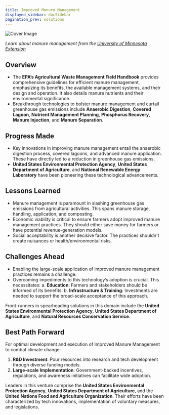 ```yaml
---
title: Improved Manure Management
displayed_sidebar: docSidebar
pagination_prev: solutions
---
```

![Cover Image](../static/img/manure-management.jpg)

*Learn about manure management from the [University of Minnesota Extension](https://extension.umn.edu/livestock-operations/manure-management)*

## Overview

* The **EPA’s Agricultural Waste Management Field Handbook** provides comprehensive guidelines for efficient manure management, emphasizing its benefits, the available management systems, and their design and operation. It also details manure nutrients and their environmental significance.
* Breakthrough technologies to bolster manure management and curtail greenhouse gas emissions include **Anaerobic Digestion**, **Covered Lagoon**, **Nutrient Management Planning**, **Phosphorus Recovery**, **Manure Injection**, and **Manure Separation**.

## Progress Made

* Key innovations in improving manure management entail the anaerobic digestion process, covered lagoons, and advanced manure application. These have directly led to a reduction in greenhouse gas emissions.
* **United States Environmental Protection Agency**, **United States Department of Agriculture**, and **National Renewable Energy Laboratory** have been pioneering these technological advancements.

## Lessons Learned

* Manure management is paramount in slashing greenhouse gas emissions from agricultural activities. This spans manure storage, handling, application, and composting.
* Economic viability is critical to ensure farmers adopt improved manure management practices. They should either save money for farmers or have potential revenue-generation models.
* Social acceptability is another decisive factor. The practices shouldn't create nuisances or health/environmental risks.

## Challenges Ahead

* Enabling the large-scale application of improved manure management practices remains a challenge.
* Overcoming impediments to this technology’s adoption is crucial. This necessitates: a. **Education**: Farmers and stakeholders should be informed of its benefits. b. **Infrastructure & Training**: Investments are needed to support the broad-scale acceptance of this approach.

Front-runners in spearheading solutions in this domain include the **United States Environmental Protection Agency**, **United States Department of Agriculture**, and **Natural Resources Conservation Service**.

## Best Path Forward

For optimal development and execution of Improved Manure Management to combat climate change:

1. **R&D Investment**: Pour resources into research and tech development through diverse funding models.
2. **Large-scale Implementation**: Government-backed incentives, regulations, and awareness initiatives can facilitate wide adoption.

Leaders in this venture comprise the **United States Environmental Protection Agency**, **United States Department of Agriculture**, and the **United Nations Food and Agriculture Organization**. Their efforts have been characterized by tech innovations, implementation of voluntary measures, and legislations.